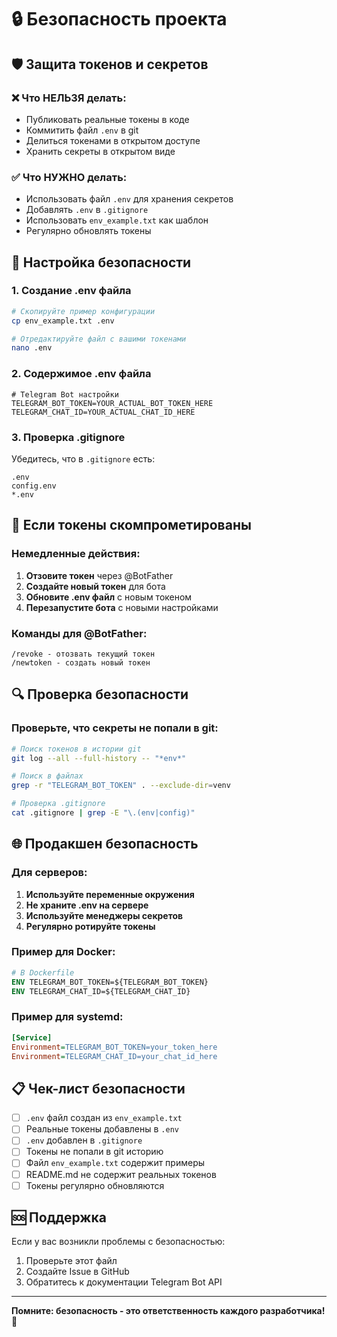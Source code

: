 # 🔒 Безопасность проекта

## 🛡️ Защита токенов и секретов

### ❌ Что НЕЛЬЗЯ делать:
- Публиковать реальные токены в коде
- Коммитить файл `.env` в git
- Делиться токенами в открытом доступе
- Хранить секреты в открытом виде

### ✅ Что НУЖНО делать:
- Использовать файл `.env` для хранения секретов
- Добавлять `.env` в `.gitignore`
- Использовать `env_example.txt` как шаблон
- Регулярно обновлять токены

## 🔧 Настройка безопасности

### 1. Создание .env файла
```bash
# Скопируйте пример конфигурации
cp env_example.txt .env

# Отредактируйте файл с вашими токенами
nano .env
```

### 2. Содержимое .env файла
```env
# Telegram Bot настройки
TELEGRAM_BOT_TOKEN=YOUR_ACTUAL_BOT_TOKEN_HERE
TELEGRAM_CHAT_ID=YOUR_ACTUAL_CHAT_ID_HERE
```

### 3. Проверка .gitignore
Убедитесь, что в `.gitignore` есть:
```
.env
config.env
*.env
```

## 🚨 Если токены скомпрометированы

### Немедленные действия:
1. **Отзовите токен** через @BotFather
2. **Создайте новый токен** для бота
3. **Обновите .env файл** с новым токеном
4. **Перезапустите бота** с новыми настройками

### Команды для @BotFather:
```
/revoke - отозвать текущий токен
/newtoken - создать новый токен
```

## 🔍 Проверка безопасности

### Проверьте, что секреты не попали в git:
```bash
# Поиск токенов в истории git
git log --all --full-history -- "*env*"

# Поиск в файлах
grep -r "TELEGRAM_BOT_TOKEN" . --exclude-dir=venv

# Проверка .gitignore
cat .gitignore | grep -E "\.(env|config)"
```

## 🌐 Продакшен безопасность

### Для серверов:
1. **Используйте переменные окружения**
2. **Не храните .env на сервере**
3. **Используйте менеджеры секретов**
4. **Регулярно ротируйте токены**

### Пример для Docker:
```dockerfile
# В Dockerfile
ENV TELEGRAM_BOT_TOKEN=${TELEGRAM_BOT_TOKEN}
ENV TELEGRAM_CHAT_ID=${TELEGRAM_CHAT_ID}
```

### Пример для systemd:
```ini
[Service]
Environment=TELEGRAM_BOT_TOKEN=your_token_here
Environment=TELEGRAM_CHAT_ID=your_chat_id_here
```

## 📋 Чек-лист безопасности

- [ ] `.env` файл создан из `env_example.txt`
- [ ] Реальные токены добавлены в `.env`
- [ ] `.env` добавлен в `.gitignore`
- [ ] Токены не попали в git историю
- [ ] Файл `env_example.txt` содержит примеры
- [ ] README.md не содержит реальных токенов
- [ ] Токены регулярно обновляются

## 🆘 Поддержка

Если у вас возникли проблемы с безопасностью:
1. Проверьте этот файл
2. Создайте Issue в GitHub
3. Обратитесь к документации Telegram Bot API

---

**Помните: безопасность - это ответственность каждого разработчика!** 🔐








